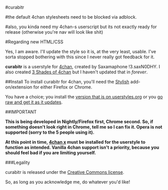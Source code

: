 #curabitr

#the default 4chan stylesheets need to be blocked via adblock.

#also, you kinda need my 4chan-s userscript but its not exactly ready for release (otherwise you're nav will look like shit)

#Regarding new HTML/CSS

Yes, I am aware. I'll update the style so it is, at the very least, usable. I've sorta stopped bothering with this since I never really got feedback for it.

__curabitr__ is a userstyle for [4chan](http://www.4chan.org), created by Saxamaphone !3.saxN0DHY. I also created [3 Shades of 4chan](http://userstyles.org/styles/23586/3-shades-of-4chan) but I haven't updated that in *forever*.

##Install
To install curabitr for 4chan, you'll need the [Stylish](http://userstyles.org/stylish) add-on/extension for either Firefox or Chrome.

You have a choice; you install the [version that is on userstyles.org](http://userstyles.org/styles/54699/curabitr) or you [go raw and get it as it updates](https://raw.github.com/saxamaphone69/curabitr/master/curabitr.css).

##IMPORTANT

__This is being developed in Nightly/Firefox first, Chrome second. So, if something doesn't look right in Chrome, tell me so I can fix it. Opera is not supported (sorry to the 5 people using it).__

__At this point in time, [4chan x](http://mayhemydg.github.com/4chan-x/) must be installed for the userstyle to function as intended. Vanilla 4chan support isn't a priority, because you should feel bad if you are limiting yourself.__

###Legality

curabitr is released under the [Creative Commons license](http://creativecommons.org/licenses/by/3.0/).

So, as long as you acknowledge me, do whatever you'd like!
